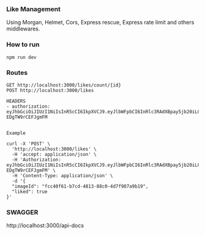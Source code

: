 ### Like Management

Using Morgan, Helmet, Cors, Express rescue, Express rate limit and others middlewares.

### How to run

```
npm run dev
```

### Routes

```
GET http://localhost:3000/likes/count/{id}
POST http://localhost:3000/likes

HEADERS
- authorization: eyJhbGciOiJIUzI1NiIsInR5cCI6IkpXVCJ9.eyJlbWFpbCI6InRlc3RAdXBpay5jb20iLCJpYXQiOjE3MDY3MDUxMDAsImV4cCI6MTcwNjcwNjkwMH0.wjkZjDYsAqC5o4CRULFaeGIOGAO-EDgTW9rCEFJgmFM


Example

curl -X 'POST' \
  'http://localhost:3000/likes' \
  -H 'accept: application/json' \
  -H 'Authorization: eyJhbGciOiJIUzI1NiIsInR5cCI6IkpXVCJ9.eyJlbWFpbCI6InRlc3RAdXBpay5jb20iLCJpYXQiOjE3MDY3MDUxMDAsImV4cCI6MTcwNjcwNjkwMH0.wjkZjDYsAqC5o4CRULFaeGIOGAO-EDgTW9rCEFJgmFM' \
  -H 'Content-Type: application/json' \
  -d '{
  "imageId": "fcc40f61-b7cd-4813-88c0-4d7f907a9b19",
  "liked": true
}'

```

### SWAGGER

http://localhost:3000/api-docs
